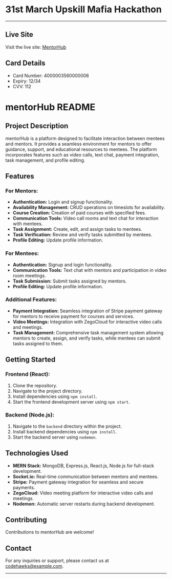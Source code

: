 # 31st March Upskill Mafia Hackathon


----


## Live Site
Visit the live site: [MentorHub]([https://thementorhub.vercel.app])

## Card Details
- Card Number: 4000003560000008
- Expiry: 12/34
- CVV: 112

# mentorHub README

## Project Description
mentorHub is a platform designed to facilitate interaction between mentees and mentors. It provides a seamless environment for mentors to offer guidance, support, and educational resources to mentees. The platform incorporates features such as video calls, text chat, payment integration, task management, and profile editing.

## Features
### For Mentors:
- **Authentication:** Login and signup functionality.
- **Availability Management:** CRUD operations on timeslots for availability.
- **Course Creation:** Creation of paid courses with specified fees.
- **Communication Tools:** Video call rooms and text chat for interaction with mentees.
- **Task Assignment:** Create, edit, and assign tasks to mentees.
- **Task Verification:** Review and verify tasks submitted by mentees.
- **Profile Editing:** Update profile information.

### For Mentees:
- **Authentication:** Signup and login functionality.
- **Communication Tools:** Text chat with mentors and participation in video room meetings.
- **Task Submission:** Submit tasks assigned by mentors.
- **Profile Editing:** Update profile information.

### Additional Features:
- **Payment Integration:** Seamless integration of Stripe payment gateway for mentors to receive payment for courses and services.
- **Video Meetings:** Integration with ZegoCloud for interactive video calls and meetings.
- **Task Management:** Comprehensive task management system allowing mentors to create, assign, and verify tasks, while mentees can submit tasks assigned to them.

## Getting Started
### Frontend (React):
1. Clone the repository.
2. Navigate to the project directory.
3. Install dependencies using `npm install`.
4. Start the frontend development server using `npm start`.

### Backend (Node.js):
1. Navigate to the `backend` directory within the project.
2. Install backend dependencies using `npm install`.
3. Start the backend server using `nodemon`.

## Technologies Used
- **MERN Stack:** MongoDB, Express.js, React.js, Node.js for full-stack development.
- **Socket.io:** Real-time communication between mentors and mentees.
- **Stripe:** Payment gateway integration for seamless and secure payments.
- **ZegoCloud:** Video meeting platform for interactive video calls and meetings.
- **Nodemon:** Automatic server restarts during backend development.

## Contributing
Contributions to mentorHub are welcome!



## Contact
For any inquiries or support, please contact us at codehawks@example.com.

----
